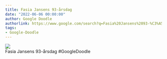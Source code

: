 ```yaml
---
title: Fasia Jansens 93-årsdag
date: "2022-06-06 00:00:00"
author: Google Doodle
authorlink: https://www.google.com/search?q=Fasia%20Jansens%2093-%C3%A5rsdag
tags:
- Google-Doodle
---
```

<img src="https://www.google.com/logos/doodles/2022/fasia-jansens-93rd-birthday-6753651837109432.2-l.png" referrerpolicy="no-referrer"><br>Fasia Jansens 93-årsdag #GoogleDoodle